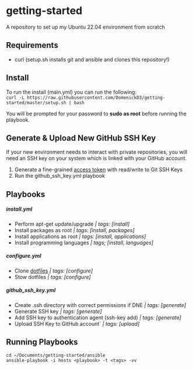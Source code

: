 # getting-started                                                                                                                                                                                           
A repository to set up my Ubuntu 22.04 environment from scratch

## Requirements
- curl (setup.sh installs git and ansible and clones this repository!)

## Install
To run the install  (main.yml) you can run the following: \
```curl -L https://raw.githubusercontent.com/DomenickD3/getting-started/master/setup.sh | bash```

You will be prompted for your password to **sudo as root** before running the playbook.

## Generate & Upload New GitHub SSH Key 

If your new environment needs to interact with private repositories, you will need an SSH key on your system which is linked with your GitHub account.

1. Generate a fine-grained [access token](https://docs.github.com/en/authentication/keeping-your-account-and-data-secure/managing-your-personal-access-tokens) with read/write to Git SSH Keys
2. Run the github_ssh_key.yml playbook

## Playbooks
##### install.yml
- Perform apt-get update/upgrade *| tags: [install]*
- Install packages as root *| tags: [install, packages]*
- Install applications as root *| tags: [install, applications]*
- Install programming languages *| tags; [install, languages]*

##### configure.yml
- Clone [dotfiles](https://github.com/DomenickD3/.dotfiles) *| tags: [configure]*
- Stow dotfiles *| tags: [configure]*

##### github_ssh_key.yml
- Create .ssh directory with correct permissions if DNE *| tags: [generate]*
- Generate SSH key *| tags: [generate]*
- Add SSH key to authentication agent (ssh-key add) *| tags: [generate]*
- Upload SSH Key to GitHub account` *| tags: [upload]*

## Running Playbooks
```cd ~/Documents/getting-started/ansible``` \
```ansible-playbook -i hosts <playbook> -t <tags> -vv```
